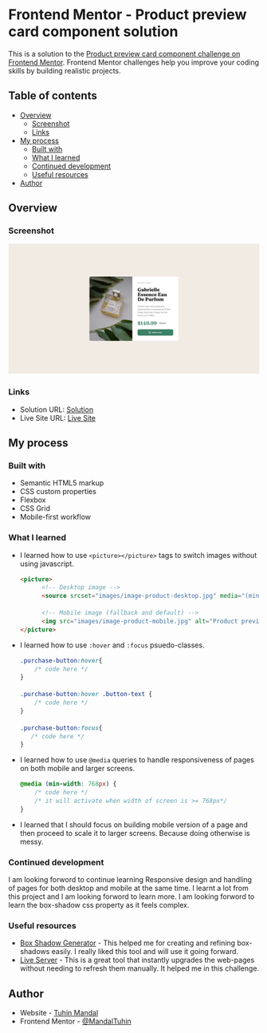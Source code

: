 # Frontend Mentor - Product preview card component solution

This is a solution to the [Product preview card component challenge on Frontend Mentor](https://www.frontendmentor.io/challenges/product-preview-card-component-GO7UmttRfa). Frontend Mentor challenges help you improve your coding skills by building realistic projects. 

## Table of contents

- [Overview](#overview)
  - [Screenshot](#screenshot)
  - [Links](#links)
- [My process](#my-process)
  - [Built with](#built-with)
  - [What I learned](#what-i-learned)
  - [Continued development](#continued-development)
  - [Useful resources](#useful-resources)
- [Author](#author)



## Overview

### Screenshot

![](./screenshot.png)

### Links

- Solution URL: [Solution](https://www.frontendmentor.io/solutions/product-preview-card-component-solution-using-mobile-first-workflow-ES2taARNL7)
- Live Site URL: [Live Site](https://product-card-demo-tm.netlify.app/)

## My process

### Built with

- Semantic HTML5 markup
- CSS custom properties
- Flexbox
- CSS Grid
- Mobile-first workflow

### What I learned

- I learned how to use `<picture></picture>` tags to switch images without using javascript.
    ```html
    <picture>
          <!-- Desktop image -->
          <source srcset="images/image-product-desktop.jpg" media="(min-width: 768px)" class="desktop-img">
  
          <!-- Mobile image (fallback and default) -->
          <img src="images/image-product-mobile.jpg" alt="Product preview" height="auto" width="100%"/>
    </picture>
    ```

- I learned how to use `:hover` and `:focus` psuedo-classes.
    ```css
    .purchase-button:hover{
        /* code here */
    }

    .purchase-button:hover .button-text {
        /* code here */
    }

    .purchase-button:focus{
       /* code here */
    }

    ```
- I learned how to use `@media` queries to handle responsiveness of pages on both mobile and larger screens.

    ```css
    @media (min-width: 768px) {
        /* code here */
        /* it will activate when width of screen is >= 768px*/
    }

    ```


- I learned that I should focus on building mobile version of a page and then proceed to scale it to larger screens. Because doing otherwise is messy.



### Continued development

I am looking forword to continue learning Responsive design and handling of pages for both desktop and mobile at the same time. I learnt a lot from this project and I am looking forword to learn more. I am looking forword to learn the box-shadow css property as it feels complex.

### Useful resources

- [Box Shadow Generator](https://cssgenerator.org/box-shadow-css-generator.html) - This helped me for creating and refining box-shadows easily. I really liked this tool and will use it going forward.
- [Live Server](https://ritwickdey.github.io/vscode-live-server/docs/settings.html) - This is a great tool that instantly upgrades the web-pages without needing to refresh them manually. It helped me in this challenge.

## Author

- Website - [Tuhin Mandal](https://github.com/MandalTuhin)
- Frontend Mentor - [@MandalTuhin](https://www.frontendmentor.io/profile/MandalTuhin)
